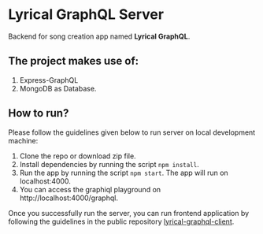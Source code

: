 # Lyrical GraphQL Server

Backend for song creation app named **Lyrical GraphQL**.

## The project makes use of:

1. Express-GraphQL
2. MongoDB as Database.

## How to run?

Please follow the guidelines given below to run server on local development machine:

1. Clone the repo or download zip file.
2. Install dependencies by running the script `npm install`.
3. Run the app by running the script `npm start`. The app will run on localhost:4000.
4. You can access the graphiql playground on http://localhost:4000/graphql.

Once you successfully run the server, you can run frontend application by following the guidelines in the public repository [lyrical-graphql-client](https://github.com/Asfand038/lyrical-graphql-client).
